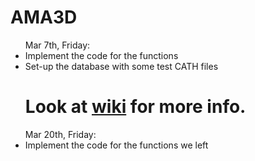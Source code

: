 AMA3D
=====
<ul>
Mar 7th, Friday:  
<li>Implement the code for the functions</li> 
<li>Set-up the database with some test CATH files</li> 
<h1>Look at <a href="https://github.com/teheavy/AMA3D/wiki/Homepage">wiki</a> for more info.</h1>
</ul>

<ul>
Mar 20th, Friday:  
<li>Implement the code for the functions we left</li> 
</ul>
